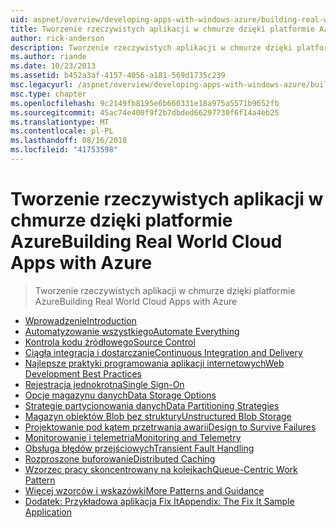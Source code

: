 ```yaml
---
uid: aspnet/overview/developing-apps-with-windows-azure/building-real-world-cloud-apps-with-windows-azure/index
title: Tworzenie rzeczywistych aplikacji w chmurze dzięki platformie Azure | Dokumentacja firmy Microsoft
author: rick-anderson
description: Tworzenie rzeczywistych aplikacji w chmurze dzięki platformie Azure
ms.author: riande
ms.date: 10/23/2013
ms.assetid: b452a3af-4157-4056-a181-569d1735c239
msc.legacyurl: /aspnet/overview/developing-apps-with-windows-azure/building-real-world-cloud-apps-with-windows-azure
msc.type: chapter
ms.openlocfilehash: 9c2149fb8195e6b660331e18a975a5571b9652fb
ms.sourcegitcommit: 45ac74e400f9f2b7dbded66297730f6f14a4eb25
ms.translationtype: MT
ms.contentlocale: pl-PL
ms.lasthandoff: 08/16/2018
ms.locfileid: "41753598"
---
```

<a name="building-real-world-cloud-apps-with-azure"></a><span data-ttu-id="37cd4-103">Tworzenie rzeczywistych aplikacji w chmurze dzięki platformie Azure</span><span class="sxs-lookup"><span data-stu-id="37cd4-103">Building Real World Cloud Apps with Azure</span></span>
====================
> <span data-ttu-id="37cd4-104">Tworzenie rzeczywistych aplikacji w chmurze dzięki platformie Azure</span><span class="sxs-lookup"><span data-stu-id="37cd4-104">Building Real World Cloud Apps with Azure</span></span>


- [<span data-ttu-id="37cd4-105">Wprowadzenie</span><span class="sxs-lookup"><span data-stu-id="37cd4-105">Introduction</span></span>](introduction.md)
- [<span data-ttu-id="37cd4-106">Automatyzowanie wszystkiego</span><span class="sxs-lookup"><span data-stu-id="37cd4-106">Automate Everything</span></span>](automate-everything.md)
- [<span data-ttu-id="37cd4-107">Kontrola kodu źródłowego</span><span class="sxs-lookup"><span data-stu-id="37cd4-107">Source Control</span></span>](source-control.md)
- [<span data-ttu-id="37cd4-108">Ciągła integracja i dostarczanie</span><span class="sxs-lookup"><span data-stu-id="37cd4-108">Continuous Integration and Delivery</span></span>](continuous-integration-and-continuous-delivery.md)
- [<span data-ttu-id="37cd4-109">Najlepsze praktyki programowania aplikacji internetowych</span><span class="sxs-lookup"><span data-stu-id="37cd4-109">Web Development Best Practices</span></span>](web-development-best-practices.md)
- [<span data-ttu-id="37cd4-110">Rejestracja jednokrotna</span><span class="sxs-lookup"><span data-stu-id="37cd4-110">Single Sign-On</span></span>](single-sign-on.md)
- [<span data-ttu-id="37cd4-111">Opcje magazynu danych</span><span class="sxs-lookup"><span data-stu-id="37cd4-111">Data Storage Options</span></span>](data-storage-options.md)
- [<span data-ttu-id="37cd4-112">Strategie partycjonowania danych</span><span class="sxs-lookup"><span data-stu-id="37cd4-112">Data Partitioning Strategies</span></span>](data-partitioning-strategies.md)
- [<span data-ttu-id="37cd4-113">Magazyn obiektów Blob bez struktury</span><span class="sxs-lookup"><span data-stu-id="37cd4-113">Unstructured Blob Storage</span></span>](unstructured-blob-storage.md)
- [<span data-ttu-id="37cd4-114">Projektowanie pod kątem przetrwania awarii</span><span class="sxs-lookup"><span data-stu-id="37cd4-114">Design to Survive Failures</span></span>](design-to-survive-failures.md)
- [<span data-ttu-id="37cd4-115">Monitorowanie i telemetria</span><span class="sxs-lookup"><span data-stu-id="37cd4-115">Monitoring and Telemetry</span></span>](monitoring-and-telemetry.md)
- [<span data-ttu-id="37cd4-116">Obsługa błędów przejściowych</span><span class="sxs-lookup"><span data-stu-id="37cd4-116">Transient Fault Handling</span></span>](transient-fault-handling.md)
- [<span data-ttu-id="37cd4-117">Rozproszone buforowanie</span><span class="sxs-lookup"><span data-stu-id="37cd4-117">Distributed Caching</span></span>](distributed-caching.md)
- [<span data-ttu-id="37cd4-118">Wzorzec pracy skoncentrowany na kolejkach</span><span class="sxs-lookup"><span data-stu-id="37cd4-118">Queue-Centric Work Pattern</span></span>](queue-centric-work-pattern.md)
- [<span data-ttu-id="37cd4-119">Więcej wzorców i wskazówki</span><span class="sxs-lookup"><span data-stu-id="37cd4-119">More Patterns and Guidance</span></span>](more-patterns-and-guidance.md)
- [<span data-ttu-id="37cd4-120">Dodatek: Przykładowa aplikacja Fix It</span><span class="sxs-lookup"><span data-stu-id="37cd4-120">Appendix: The Fix It Sample Application</span></span>](the-fix-it-sample-application.md)
